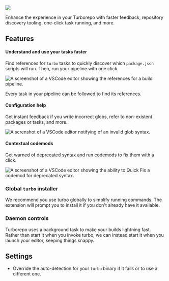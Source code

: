 ![](resources/readme-hero.png)

Enhance the experience in your Turborepo with faster feedback, repository discovery tooling, one-click task running, and more.

## Features

#### Understand and use your tasks faster

Find references for `turbo` tasks to quickly discover which `package.json` scripts will run. Then, run your pipeline with one click.

![A screenshot of a VSCode editor showing the references for a `build` pipeline.](resources/references.png)

Every task in your pipeline can be followed to find its references.

#### Configuration help

Get instant feedback if you write incorrect globs, refer to non-existent packages or tasks, and more.

![A screnshot of a VSCode editor notifying of an invalid glob syntax.](resources/globs.png)

#### Contextual codemods

Get warned of deprecated syntax and run codemods to fix them with a click.

![A screenshot of a VSCode editor showing the ability to Quick Fix a codemod for deprecated syntax.](resources/contextual-codemod.png)

### Global `turbo` installer

We recommend you use turbo globally to simplify running commands. The extension will prompt you to install it if you don't already have it available.

### Daemon controls

Turborepo uses a background task to make your builds lightning fast. Rather than start it when you invoke turbo, we can instead start it when you launch your editor, keeping things snappy.

## Settings

- Override the auto-detection for your `turbo` binary if it fails or to use a different one.
